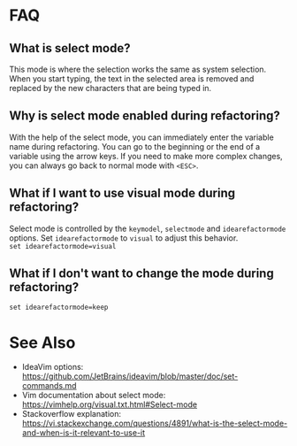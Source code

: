 # FAQ

## What is select mode?

This mode is where the selection works the same as system selection. When you start typing, the text in the selected area is removed and replaced by the new characters that are being typed in.

## Why is select mode enabled during refactoring?

With the help of the select mode, you can immediately enter the variable name during refactoring. You can go to the beginning or the end of a variable using the arrow keys. If you need to make more complex changes, you can always go back to normal mode with `<ESC>`.

## What if I want to use visual mode during refactoring?

Select mode is controlled by the `keymodel`, `selectmode` and `idearefactormode` options. Set `idearefactormode` to `visual` to adjust this behavior.  
`set idearefactormode=visual`

## What if I don't want to change the mode during refactoring?

`set idearefactormode=keep`

# See Also

* IdeaVim options: https://github.com/JetBrains/ideavim/blob/master/doc/set-commands.md  
* Vim documentation about select mode: https://vimhelp.org/visual.txt.html#Select-mode  
* Stackoverflow explanation: https://vi.stackexchange.com/questions/4891/what-is-the-select-mode-and-when-is-it-relevant-to-use-it